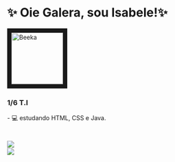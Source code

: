 # ✨ Oie Galera, sou Isabele!✨
<div style="display: inline_block">
<img align="rigth"  border-width="5" src="https://i.picasion.com/pic92/1eeac98cef18c37ac7003c509690bd4b.gif" width="120" height="120" border="10" alt="Beeka" align-content: "center" /> 
 </div> 


### 1/6 T.I

<div aling-content="center"> - 💻 estudando HTML, CSS e Java.  </div>





#
  <div style="display: inline_block">
   <a herf= "https://github.com/belefernandes" > 
     <img align="left" heigth="120cm" src="https://github-readme-stats.vercel.app/api?username=belefernandes&show_icons=true&bg_color=45,FFFF00,FFA500&title_color=000000&text_color=363636&icon_color=363636&border_color=1C1C1C&border_radius=10&locale=pt-br"/><br>
   <img align="rigth" heigth="180cm" src="https://github-readme-stats.vercel.app/api/top-langs/?username=belefernandes&layout=compact&bg_color=45,FFA500,FFFF00&title_color=000000&text_color=363636&icon_color=363636&border_color=1C1C1C&border_radius=10&locale=pt-br"/></a>
  </div>

